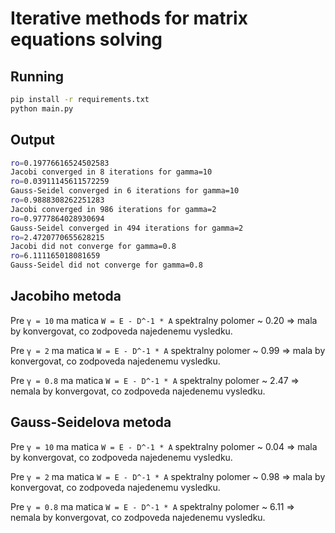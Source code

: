 # Iterative methods for matrix equations solving

## Running

```bash
pip install -r requirements.txt
python main.py
```

## Output

```bash
ro=0.19776616524502583
Jacobi converged in 8 iterations for gamma=10
ro=0.03911145611572259
Gauss-Seidel converged in 6 iterations for gamma=10
ro=0.9888308262251283
Jacobi converged in 986 iterations for gamma=2
ro=0.9777864028930694
Gauss-Seidel converged in 494 iterations for gamma=2
ro=2.4720770655628215
Jacobi did not converge for gamma=0.8
ro=6.111165018081659
Gauss-Seidel did not converge for gamma=0.8
```

## Jacobiho metoda

Pre `γ = 10` ma matica `W = E - D^-1 * A` spektralny polomer ~ 0.20 => mala by konvergovat, co zodpoveda najedenemu vysledku.

Pre `γ = 2` ma matica `W = E - D^-1 * A` spektralny polomer ~ 0.99 => mala by konvergovat, co zodpoveda najedenemu vysledku.

Pre `γ = 0.8` ma matica `W = E - D^-1 * A` spektralny polomer ~ 2.47 => nemala by konvergovat, co zodpoveda najedenemu vysledku.

## Gauss-Seidelova metoda

Pre `γ = 10` ma matica `W = E - D^-1 * A` spektralny polomer ~ 0.04 => mala by konvergovat, co zodpoveda najedenemu vysledku.

Pre `γ = 2` ma matica `W = E - D^-1 * A` spektralny polomer ~ 0.98 => mala by konvergovat, co zodpoveda najedenemu vysledku.

Pre `γ = 0.8` ma matica `W = E - D^-1 * A` spektralny polomer ~ 6.11 => nemala by konvergovat, co zodpoveda najedenemu vysledku.
